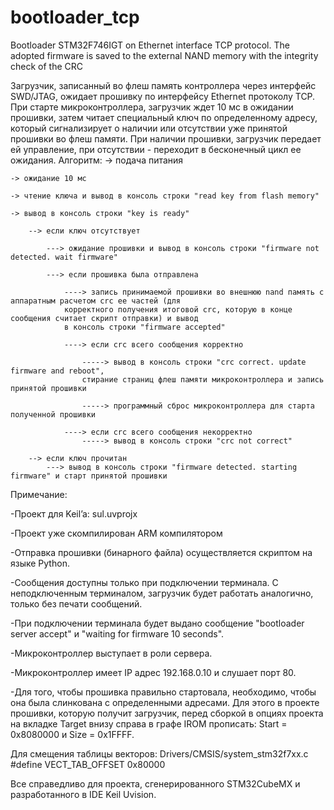 # bootloader_tcp
Bootloader STM32F746IGT on Ethernet interface TCP protocol. The adopted firmware is saved to the external NAND memory with the integrity check of the CRC

Загрузчик, записанный во флеш память контроллера через интерфейс SWD/JTAG, ожидает прошивку по интерфейсу Ethernet протоколу TCP. При старте микроконтроллера, загрузчик ждет 10 мс в ожидании прошивки, затем читает специальный ключ по определенному адресу, который сигнализирует о наличии или отсутствии уже принятой прошивки во флеш памяти. При наличии прошивки, загрузчик передает ей управление, при отсутствии - переходит в бесконечный цикл ее ожидания.
Алгоритм: 
	-> подача питания 
	
	-> ожидание 10 мс 

	-> чтение ключа и вывод в консоль строки "read key from flash memory" 

	-> вывод в консоль строки "key is ready" 

		--> если ключ отсутствует 
	
			---> ожидание прошивки и вывод в консоль строки "firmware not detected. wait firmware"
	
			---> если прошивка была отправлена 
		
				----> запись принимаемой прошивки во внешнюю nand память с аппаратным расчетом crc ее частей (для 
				корректного получения итоговой crc, которую в конце сообщения считает скрипт отправки) и вывод 
				в консоль строки "firmware accepted" 
		
				----> если crc всего сообщения корректно 
		
					-----> вывод в консоль строки "crc correct. update firmware and reboot",	
					стирание страниц флеш памяти микроконтроллера и запись принятой прошивки 
			
					-----> программный сброс микроконтроллера для старта полученной прошивки 
			
				----> если crc всего сообщения некорректно 
					-----> вывод в консоль строки "crc not correct"
		
		--> если ключ прочитан 
			---> вывод в консоль строки "firmware detected. starting firmware" и старт принятой прошивки
	

Примечание:

-Проект для Keil’a: sul.uvprojx

-Проект уже скомпилирован ARM компилятором

-Отправка прошивки (бинарного файла) осуществляется скриптом на языке Python.

-Сообщения доступны только при подключении терминала. С неподключенным терминалом, загрузчик будет работать аналогично, только без печати сообщений.

-При подключении терминала будет выдано сообщение "bootloader server accept" и "waiting for firmware 10 seconds".

-Микроконтроллер выступает в роли сервера.

-Микроконтроллер имеет IP адрес 192.168.0.10 и слушает порт 80.

-Для того, чтобы прошивка правильно стартовала, необходимо, чтобы она была слинкована с определенными адресами. Для этого в проекте прошивки, которую получит загрузчик, перед сборкой в опциях проекта на вкладке Target внизу справа в графе IROM прописать: Start = 0x8080000 и Size = 0x1FFFF. 

Для смещения таблицы векторов: Drivers/CMSIS/system_stm32f7xx.c 
								#define VECT_TAB_OFFSET  0x80000
								
Все справедливо для проекта, сгенерированного STM32CubeMX и разработанного в IDE Keil Uvision.
